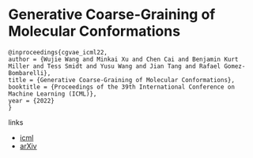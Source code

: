 # Generative Coarse-Graining of Molecular Conformations

```
@inproceedings{cgvae_icml22,
author = {Wujie Wang and Minkai Xu and Chen Cai and Benjamin Kurt Miller and Tess Smidt and Yusu Wang and Jian Tang and Rafael Gomez-Bombarelli},
title = {Generative Coarse-Graining of Molecular Conformations},
booktitle = {Proceedings of the 39th International Conference on Machine Learning (ICML)},
year = {2022}
}
```

links
- [icml](https://icml.cc/Conferences/2022/Schedule?showEvent=16718)
- [arXiv](https://arxiv.org/abs/2201.12176)

